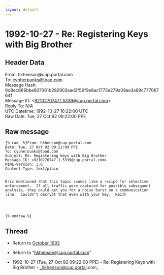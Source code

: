 ```yaml
---
layout: default
---
```


# 1992-10-27 - Re: Registering Keys with Big Brother

## Header Data

From: hkhenson<span>@</span>cup.portal.com<br>
To: cypherpunks@toad.com<br>
Message Hash: 9d8ec869bbe807061b282903aad2f56f9e8ac1773e279a08ae3a69c77709764f<br>
Message ID: \<9210270747.1.5339@cup.portal.com\><br>
Reply To: _N/A_<br>
UTC Datetime: 1992-10-27 16:22:00 UTC<br>
Raw Date: Tue, 27 Oct 92 09:22:00 PPE<br>

## Raw message

```
{% raw  %}From: hkhenson@cup.portal.com
Date: Tue, 27 Oct 92 09:22:00 PPE
To: cypherpunks@toad.com
Subject: Re: Registering Keys with Big Brother
Message-ID: <9210270747.1.5339@cup.portal.com>
MIME-Version: 1.0
Content-Type: text/plain


Eric mentioned that this topic sounds like a recipe for selective
enforcement.  If all traffic were captured for possible subsequent
analysis, they could get you for a noise burst on a communication
line.  Couldn't decrypt that even with your key.  Keith




{% endraw %}
```

## Thread

+ Return to [October 1992](/archive/1992/10)

+ Return to "[hkhenson<span>@</span>cup.portal.com](/author/hkhenson_at_cup_portal_com)"

+ 1992-10-27 (Tue, 27 Oct 92 09:22:00 PPE) - Re: Registering Keys with Big Brother - _hkhenson@cup.portal.com_

